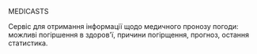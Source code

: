 MEDICASTS

Сервіс для отримання інформації щодо медичного пронозу погоди: можливі погіршення в здоров'ї, причини погірщення, прогноз, остання статистика.
